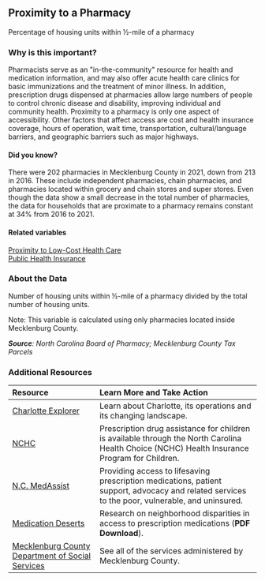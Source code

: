 ﻿## Proximity to a Pharmacy
Percentage of housing units within &#189;-mile of a pharmacy

### Why is this important?
Pharmacists serve as an "in-the-community" resource for health and medication information, and may also offer acute health care clinics for basic immunizations and the treatment of minor illness. In addition, prescription drugs dispensed at pharmacies allow large numbers of people to control chronic disease and disability, improving individual and community health. Proximity to a pharmacy is only one aspect of accessibility. Other factors that affect access are cost and health insurance coverage, hours of operation, wait time, transportation, cultural/language barriers, and geographic barriers such as major highways. 

#### Did you know?
There were 202 pharmacies in Mecklenburg County in 2021, down from 213 in 2016. These include independent pharmacies, chain pharmacies, and pharmacies located within grocery and chain stores and super stores. Even though the data show a small decrease in the total number of pharmacies, the data for households that are proximate to a pharmacy remains constant at 34% from 2016 to 2021.  

#### Related variables
<a href="javascript:void(0)" onclick="model.metricId = 'm28'">Proximity to Low-Cost Health Care</a>  
<a href="javascript:void(0)" onclick="model.metricId = 'm81'">Public Health Insurance</a>  

### About the Data
Number of housing units within &#189;-mile of a pharmacy divided by the total number of housing units. 

Note: This variable is calculated using only pharmacies located inside Mecklenburg County.

_**Source**: North Carolina Board of Pharmacy; Mecklenburg County Tax Parcels_

### Additional Resources
|Resource | Learn More and Take Action | 
|:--- | :--- |
|[Charlotte Explorer](https://explore.charlottenc.gov/)| Learn about Charlotte, its operations and its changing landscape.
|[NCHC](http://www.ncdhhs.gov/dma/healthchoice)| Prescription drug assistance for children is available through the North Carolina Health Choice (NCHC) Health Insurance Program for Children.
|[N.C. MedAssist](http://www.medassist.org/)|Providing access to lifesaving prescription medications, patient support, advocacy and related services to the poor, vulnerable, and uninsured.
|[Medication Deserts](http://www.ij-healthgeographics.com/content/pdf/1476-072X-11-48.pdf)| Research on neighborhood disparities in access to prescription medications (**PDF Download**).
|[Mecklenburg County Department of Social Services](https://www.mecknc.gov/dss/Pages/Home.aspx)| See all of the services administered by Mecklenburg County.